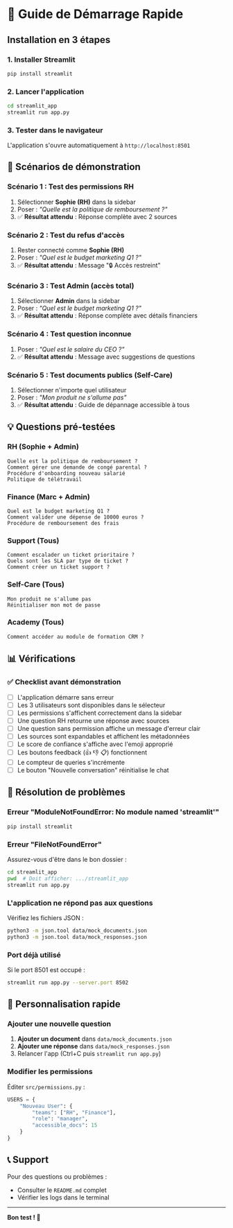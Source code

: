 # 🚀 Guide de Démarrage Rapide

## Installation en 3 étapes

### 1. Installer Streamlit
```bash
pip install streamlit
```

### 2. Lancer l'application
```bash
cd streamlit_app
streamlit run app.py
```

### 3. Tester dans le navigateur
L'application s'ouvre automatiquement à `http://localhost:8501`

## 🎯 Scénarios de démonstration

### Scénario 1 : Test des permissions RH
1. Sélectionner **Sophie (RH)** dans la sidebar
2. Poser : *"Quelle est la politique de remboursement ?"*
3. ✅ **Résultat attendu** : Réponse complète avec 2 sources

### Scénario 2 : Test du refus d'accès
1. Rester connecté comme **Sophie (RH)**
2. Poser : *"Quel est le budget marketing Q1 ?"*
3. ✅ **Résultat attendu** : Message "🔒 Accès restreint"

### Scénario 3 : Test Admin (accès total)
1. Sélectionner **Admin** dans la sidebar
2. Poser : *"Quel est le budget marketing Q1 ?"*
3. ✅ **Résultat attendu** : Réponse complète avec détails financiers

### Scénario 4 : Test question inconnue
1. Poser : *"Quel est le salaire du CEO ?"*
2. ✅ **Résultat attendu** : Message avec suggestions de questions

### Scénario 5 : Test documents publics (Self-Care)
1. Sélectionner n'importe quel utilisateur
2. Poser : *"Mon produit ne s'allume pas"*
3. ✅ **Résultat attendu** : Guide de dépannage accessible à tous

## 💡 Questions pré-testées

### RH (Sophie + Admin)
```
Quelle est la politique de remboursement ?
Comment gérer une demande de congé parental ?
Procédure d'onboarding nouveau salarié
Politique de télétravail
```

### Finance (Marc + Admin)
```
Quel est le budget marketing Q1 ?
Comment valider une dépense de 10000 euros ?
Procédure de remboursement des frais
```

### Support (Tous)
```
Comment escalader un ticket prioritaire ?
Quels sont les SLA par type de ticket ?
Comment créer un ticket support ?
```

### Self-Care (Tous)
```
Mon produit ne s'allume pas
Réinitialiser mon mot de passe
```

### Academy (Tous)
```
Comment accéder au module de formation CRM ?
```

## 📊 Vérifications

### ✅ Checklist avant démonstration

- [ ] L'application démarre sans erreur
- [ ] Les 3 utilisateurs sont disponibles dans le sélecteur
- [ ] Les permissions s'affichent correctement dans la sidebar
- [ ] Une question RH retourne une réponse avec sources
- [ ] Une question sans permission affiche un message d'erreur clair
- [ ] Les sources sont expandables et affichent les métadonnées
- [ ] Le score de confiance s'affiche avec l'emoji approprié
- [ ] Les boutons feedback (👍 👎 📋) fonctionnent
- [ ] Le compteur de queries s'incrémente
- [ ] Le bouton "Nouvelle conversation" réinitialise le chat

## 🐛 Résolution de problèmes

### Erreur "ModuleNotFoundError: No module named 'streamlit'"
```bash
pip install streamlit
```

### Erreur "FileNotFoundError"
Assurez-vous d'être dans le bon dossier :
```bash
cd streamlit_app
pwd  # Doit afficher: .../streamlit_app
streamlit run app.py
```

### L'application ne répond pas aux questions
Vérifiez les fichiers JSON :
```bash
python3 -m json.tool data/mock_documents.json
python3 -m json.tool data/mock_responses.json
```

### Port déjà utilisé
Si le port 8501 est occupé :
```bash
streamlit run app.py --server.port 8502
```

## 🎨 Personnalisation rapide

### Ajouter une nouvelle question

1. **Ajouter un document** dans `data/mock_documents.json`
2. **Ajouter une réponse** dans `data/mock_responses.json`
3. Relancer l'app (Ctrl+C puis `streamlit run app.py`)

### Modifier les permissions

Éditer `src/permissions.py` :
```python
USERS = {
    "Nouveau User": {
        "teams": ["RH", "Finance"],
        "role": "manager",
        "accessible_docs": 15
    }
}
```

## 📞 Support

Pour des questions ou problèmes :
- Consulter le `README.md` complet
- Vérifier les logs dans le terminal

---

**Bon test ! 🚀**
